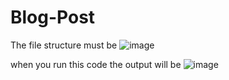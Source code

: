 # Blog-Post

The file structure must be 
![image](https://github.com/user-attachments/assets/b827ebae-93c1-48de-bb13-a9688ce25141)


when you run this code the output will be
![image](https://github.com/user-attachments/assets/1c2051f2-f4b0-4095-bd40-f0be8fe66947)

